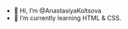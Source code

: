 - 👋 Hi, I’m @AnastasiyaKoltsova
- 🌱 I’m currently learning HTML & CSS.

<!---
AnastasiyaKoltsova/AnastasiyaKoltsova is a ✨ special ✨ repository because its `README.md` (this file) appears on your GitHub profile.
You can click the Preview link to take a look at your changes.
- 👋 Hi, I’m @AnastasiyaKoltsova
- 👀 I’m interested in ...
- 🌱 I’m currently learning ...
- 💞️ I’m looking to collaborate on ...
- 📫 How to reach me ...
--->
